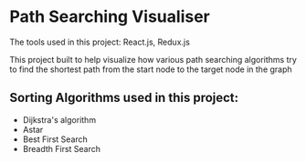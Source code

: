 # Path Searching Visualiser
The tools used in this project: React.js, Redux.js

This project built to help visualize how various path searching algorithms try to find the shortest path from the start node to the target node in the graph

## Sorting Algorithms used in this project:
 - Dijkstra's algorithm
 - Astar
 - Best First Search
 - Breadth First Search

